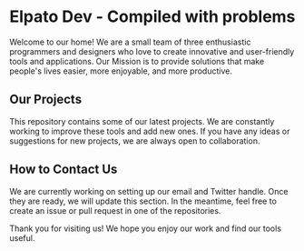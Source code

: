 # Elpato Dev - Compiled with problems

Welcome to our home! We are a small team of three enthusiastic programmers and designers who love to create innovative and user-friendly tools and applications. Our Mission is to provide solutions that make people's lives easier, more enjoyable, and more productive.

## Our Projects

This repository contains some of our latest projects. We are constantly working to improve these tools and add new ones. If you have any ideas or suggestions for new projects, we are always open to collaboration.

## How to Contact Us

We are currently working on setting up our email and Twitter handle. Once they are ready, we will update this section. In the meantime, feel free to create an issue or pull request in one of the repositories.

Thank you for visiting us! We hope you enjoy our work and find our tools useful.
